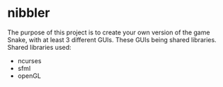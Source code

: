 # nibbler

The purpose of this project is to create your own version of the game Snake,
with at least 3 different GUIs. These GUIs being shared libraries.
Shared libraries used:
- ncurses
- sfml
- openGL
